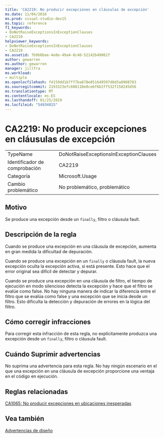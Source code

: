```yaml
---
title: 'CA2219: No producir excepciones en cláusulas de excepción'
ms.date: 11/04/2016
ms.prod: visual-studio-dev15
ms.topic: reference
f1_keywords:
- DoNotRaiseExceptionsInExceptionClauses
- CA2219
helpviewer_keywords:
- DoNotRaiseExceptionsInExceptionClauses
- CA2219
ms.assetid: 7b9b0bee-4e8e-49a4-8c40-52142b49061f
author: gewarren
ms.author: gewarren
manager: jillfra
ms.workload:
- multiple
ms.openlocfilehash: f4159dd1b7ff7ba878e851649597d8d3a8908783
ms.sourcegitcommit: 2193323efc608118e0ce6f6b2ff532f158245d56
ms.translationtype: MT
ms.contentlocale: es-ES
ms.lasthandoff: 01/25/2019
ms.locfileid: "54934015"
---
```

# <a name="ca2219-do-not-raise-exceptions-in-exception-clauses"></a>CA2219: No producir excepciones en cláusulas de excepción

|||
|-|-|
|TypeName|DoNotRaiseExceptionsInExceptionClauses|
|Identificador de comprobación|CA2219|
|Categoría|Microsoft.Usage|
|Cambio problemático|No problemático, problemático|

## <a name="cause"></a>Motivo
 Se produce una excepción desde un `finally`, filtro o cláusula fault.

## <a name="rule-description"></a>Descripción de la regla
 Cuando se produce una excepción en una cláusula de excepción, aumenta en gran medida la dificultad de depuración.

 Cuando se produce una excepción en un `finally` o cláusula fault, la nueva excepción oculta la excepción activa, si está presente. Esto hace que el error original sea difícil de detectar y depurar.

 Cuando se produce una excepción en una cláusula de filtro, el tiempo de ejecución en modo silencioso detecta la excepción y hace que el filtro se evalúe como false. No hay ninguna manera de indicar la diferencia entre el filtro que se evalúa como false y una excepción que se inicia desde un filtro. Esto dificulta la detección y depuración de errores en la lógica del filtro.

## <a name="how-to-fix-violations"></a>Cómo corregir infracciones
 Para corregir esta infracción de esta regla, no explícitamente produzca una excepción desde un `finally`, filtro o cláusula fault.

## <a name="when-to-suppress-warnings"></a>Cuándo Suprimir advertencias
 No suprima una advertencia para esta regla. No hay ningún escenario en el que una excepción en una cláusula de excepción proporcione una ventaja en el código en ejecución.

## <a name="related-rules"></a>Reglas relacionadas
 [CA1065: No producir excepciones en ubicaciones inesperadas](../code-quality/ca1065-do-not-raise-exceptions-in-unexpected-locations.md)

## <a name="see-also"></a>Vea también
 [Advertencias de diseño](../code-quality/design-warnings.md)